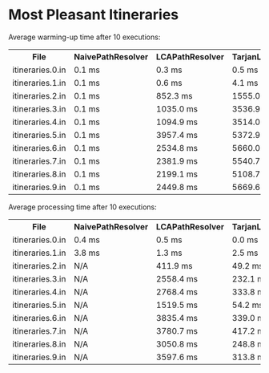 # Most Pleasant Itineraries


Average warming-up time after 10 executions:
<table style="width:100%">
  <tr>
    <th>File</th>
    <th>NaivePathResolver</th>
    <th>LCAPathResolver</th> 
    <th>TarjanLCAPathResolver</th>
  </tr>
  <tr>
    <td>itineraries.0.in</td>
    <td>0.1 ms</td> 
    <td>0.3 ms</td>
    <td>0.5 ms</td>
  </tr>
  <tr>
    <td>itineraries.1.in</td>
    <td>0.1 ms</td> 
    <td>0.6 ms</td>
    <td>4.1 ms</td>
  </tr>
  <tr>
    <td>itineraries.2.in</td>
    <td>0.1 ms</td> 
    <td>852.3 ms</td>
    <td>1555.0 ms</td>
  </tr>
  <tr>
    <td>itineraries.3.in</td>
    <td>0.1 ms</td> 
    <td>1035.0 ms</td>
    <td>3536.9 ms</td>
  </tr>
  <tr>
    <td>itineraries.4.in</td>
    <td>0.1 ms</td> 
    <td>1094.9 ms</td>
    <td>3514.0 ms</td>
  </tr>
  <tr>
    <td>itineraries.5.in</td>
    <td>0.1 ms</td> 
    <td>3957.4 ms</td>
    <td>5372.9 ms</td>
  </tr>
  <tr>
    <td>itineraries.6.in</td>
    <td>0.1 ms</td> 
    <td>2534.8 ms</td>
    <td>5660.0 ms</td>
  </tr>
  <tr>
    <td>itineraries.7.in</td>
    <td>0.1 ms</td> 
    <td>2381.9 ms</td>
    <td>5540.7 ms</td>
  </tr>
  <tr>
    <td>itineraries.8.in</td>
    <td>0.1 ms</td> 
    <td>2199.1 ms</td>
    <td>5108.7 ms</td>
  </tr>
  <tr>
    <td>itineraries.9.in</td>
    <td>0.1 ms</td> 
    <td>2449.8 ms</td>
    <td>5669.6 ms</td>
  </tr>
</table>

Average processing time after 10 executions:
<table style="width:100%">
  <tr>
    <th>File</th>
    <th>NaivePathResolver</th>
    <th>LCAPathResolver</th> 
    <th>TarjanLCAPathResolver</th>
  </tr>
  <tr>
    <td>itineraries.0.in</td>
    <td>0.4 ms</td> 
    <td>0.5 ms</td>
    <td>0.0 ms</td>
  </tr>
  <tr>
    <td>itineraries.1.in</td>
    <td>3.8 ms</td> 
    <td>1.3 ms</td>
    <td>2.5 ms</td>
  </tr>
  <tr>
    <td>itineraries.2.in</td>
    <td>N/A</td> 
    <td>411.9 ms</td>
    <td>49.2 ms</td>
  </tr>
  <tr>
    <td>itineraries.3.in</td>
    <td>N/A</td> 
    <td>2558.4 ms</td>
    <td>232.1 ms</td>
  </tr>
  <tr>
    <td>itineraries.4.in</td>
    <td>N/A</td> 
    <td>2768.4 ms</td>
    <td>333.8 ms</td>
  </tr>
  <tr>
    <td>itineraries.5.in</td>
    <td>N/A</td> 
    <td>1519.5 ms</td>
    <td>54.2 ms</td>
  </tr>
  <tr>
    <td>itineraries.6.in</td>
    <td>N/A</td> 
    <td>3835.4 ms</td>
    <td>339.0 ms</td>
  </tr>
  <tr>
    <td>itineraries.7.in</td>
    <td>N/A</td> 
    <td>3780.7 ms</td>
    <td>417.2 ms</td>
  </tr>
  <tr>
    <td>itineraries.8.in</td>
    <td>N/A</td> 
    <td>3050.8 ms</td>
    <td>248.8 ms</td>
  </tr>
  <tr>
    <td>itineraries.9.in</td>
    <td>N/A</td> 
    <td>3597.6 ms</td>
    <td>313.8 ms</td>
  </tr>
</table>
